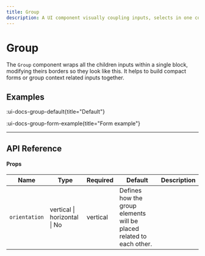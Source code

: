 ```yaml
---
title: Group
description: A UI component visually coupling inputs, selects in one coupled group.
---
```


# Group

The `Group` component wraps all the children inputs within a single block, modifying theirs borders so they look like this. It helps to build compact forms or group context related inputs together.

## Examples

:ui-docs-group-default{title="Default"}

:ui-docs-group-form-example{title="Form example"}

___

## API Reference

#### Props

| Name | Type | Required | Default | Description |
|------|------|----------|---------|-------------|
| `orientation` | vertical \| horizontal \| No | vertical | Defines how the group elements will be placed related to each other. |
